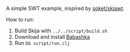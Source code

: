 A simple SWT example, inspired by [spket/skiawt](https://github.com/spket/skiawt).

How to run:

1. Build Skija with `../../script/build.sh`
2. Download and install [Babashka](https://github.com/babashka/babashka)
3. Run `bb script/run.clj`